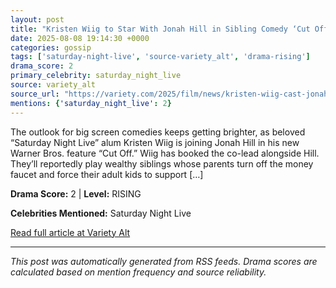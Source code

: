 ```yaml
---
layout: post
title: "Kristen Wiig to Star With Jonah Hill in Sibling Comedy ‘Cut Off’; Warner Bros. Sets Summer 2026 Release (EXCLUSIVE)"""
date: 2025-08-08 19:14:30 +0000
categories: gossip
tags: ['saturday-night-live', 'source-variety_alt', 'drama-rising']
drama_score: 2
primary_celebrity: saturday_night_live
source: variety_alt
source_url: "https://variety.com/2025/film/news/kristen-wiig-cast-jonah-hill-movie-cut-off-1236482617/"""
mentions: {'saturday_night_live': 2}
---
```


The outlook for big screen comedies keeps getting brighter, as beloved “Saturday Night Live” alum Kristen Wiig is joining Jonah Hill in his new Warner Bros. feature “Cut Off.” Wiig has booked the co-lead alongside Hill. They’ll reportedly play wealthy siblings whose parents turn off the money faucet and force their adult kids to support […]

**Drama Score:** 2 | **Level:** RISING

**Celebrities Mentioned:** Saturday Night Live

[Read full article at Variety Alt](https://variety.com/2025/film/news/kristen-wiig-cast-jonah-hill-movie-cut-off-1236482617/)

---
*This post was automatically generated from RSS feeds. Drama scores are calculated based on mention frequency and source reliability.*
